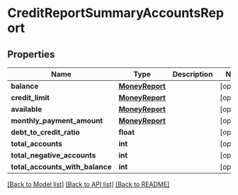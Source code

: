 # CreditReportSummaryAccountsReport


## Properties
Name | Type | Description | Notes
------------ | ------------- | ------------- | -------------
**balance** | [**MoneyReport**](MoneyReport.md) |  | [optional] 
**credit_limit** | [**MoneyReport**](MoneyReport.md) |  | [optional] 
**available** | [**MoneyReport**](MoneyReport.md) |  | [optional] 
**monthly_payment_amount** | [**MoneyReport**](MoneyReport.md) |  | [optional] 
**debt_to_credit_ratio** | **float** |  | [optional] 
**total_accounts** | **int** |  | [optional] 
**total_negative_accounts** | **int** |  | [optional] 
**total_accounts_with_balance** | **int** |  | [optional] 

[[Back to Model list]](../README.md#documentation-for-models) [[Back to API list]](../README.md#documentation-for-api-endpoints) [[Back to README]](../README.md)


